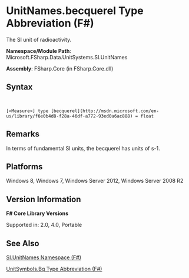 # UnitNames.becquerel Type Abbreviation (F#)

The SI unit of radioactivity.

**Namespace/Module Path**: Microsoft.FSharp.Data.UnitSystems.SI.UnitNames

**Assembly**: FSharp.Core (in FSharp.Core.dll)


## Syntax


```


[<Measure>] type [becquerel](http://msdn.microsoft.com/en-us/library/f6e0b4d8-f28a-46df-a772-93ed0a6ac888) = float

```



## Remarks
In terms of fundamental SI units, the becquerel has units of s-1.


## Platforms
Windows 8, Windows 7, Windows Server 2012, Windows Server 2008 R2


## Version Information
**F# Core Library Versions**

Supported in: 2.0, 4.0, Portable




## See Also
[SI.UnitNames Namespace &#40;F&#35;&#41;](SI.UnitNames+Namespace+%28FSharp%29.md)

[UnitSymbols.Bq Type Abbreviation &#40;F&#35;&#41;](UnitSymbols.Bq+Type+Abbreviation+%28FSharp%29.md)


